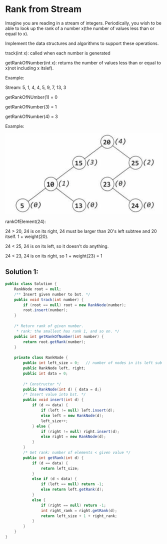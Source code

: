 # Rank from Stream

Imagine you are reading in a stream of integers. Periodically, you wish to be able to look up the rank of a number x(the number of values less than or equal to x).

Implement the data structures and algorithms to support these operations.

track(int x): called when each number is generated

getRankOfNumber(int x): returns the number of values less than or equal to x(not including x itslef).

Example:

Stream: 5, 1, 4, 4, 5, 9, 7, 13, 3

getRankOfNUmber(1) = 0

getRankOfNumber(3) = 1

getRankOfNumber(4) = 3

Example:

![](../img/question10.png)

rankOfElement(24):

24 > 20, 24 is on its right, 24 must be larger than 20's left subtree and 20 itself. 1 + weight(20).

24 < 25, 24 is on its left, so it doesn't do anything.

24 < 23, 24 is on its right, so 1 + weight(23) = 1



## Solution 1:

```java
public class Solution {
    RankNode root = null;
    /** Insert given number to bst. */
    public void track(int number) {
        if (root == null) root = new RankNode(number);
        root.insert(number);
    }

    /* Return rank of given number.
     * rank: the smallest has rank 1, and so on. */
    public int getRankOfNumber(int number) {
        return root.getRank(number);
    }

    private class RankNode {
        public int left_size = 0;   // number of nodes in its left sub tree.
        public RankNode left, right;
        public int data = 0;

        /* Constructor */
        public RankNode(int d) { data = d;}
        /* Insert value into bst. */
        public void insert(int d) {
            if (d <= data) {
                if (left != null) left.insert(d);
                else left = new RankNode(d);
                left_size++;
            } else {
                if (right != null) right.insert(d);
                else right = new RankNode(d);
            }
        }
        /* Get rank: number of elements < given value */
        public int getRank(int d) {
            if (d == data) {
                return left_size;
            } 
            else if (d < data) {
                if (left == null) return -1;
                else return left.getRank(d);
            }
            else {
                if (right == null) return -1;
                int right_rank = right.getRank(d);
                return left_size + 1 + right_rank;
            }
        }
    }
}
```